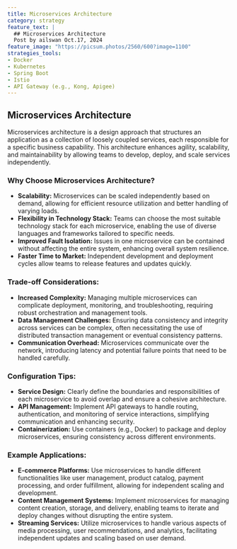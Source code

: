```yaml
---
title: Microservices Architecture
category: strategy
feature_text: |
  ## Microservices Architecture
  Post by ailswan Oct.17, 2024
feature_image: "https://picsum.photos/2560/600?image=1100"
strategies_tools:
- Docker
- Kubernetes
- Spring Boot
- Istio
- API Gateway (e.g., Kong, Apigee)
---
```

## Microservices Architecture
Microservices architecture is a design approach that structures an application as a collection of loosely coupled services, each responsible for a specific business capability. This architecture enhances agility, scalability, and maintainability by allowing teams to develop, deploy, and scale services independently.

### Why Choose Microservices Architecture?
- **Scalability:** Microservices can be scaled independently based on demand, allowing for efficient resource utilization and better handling of varying loads.
- **Flexibility in Technology Stack:** Teams can choose the most suitable technology stack for each microservice, enabling the use of diverse languages and frameworks tailored to specific needs.
- **Improved Fault Isolation:** Issues in one microservice can be contained without affecting the entire system, enhancing overall system resilience.
- **Faster Time to Market:** Independent development and deployment cycles allow teams to release features and updates quickly.

### Trade-off Considerations:
- **Increased Complexity:** Managing multiple microservices can complicate deployment, monitoring, and troubleshooting, requiring robust orchestration and management tools.
- **Data Management Challenges:** Ensuring data consistency and integrity across services can be complex, often necessitating the use of distributed transaction management or eventual consistency patterns.
- **Communication Overhead:** Microservices communicate over the network, introducing latency and potential failure points that need to be handled carefully.

### Configuration Tips:
- **Service Design:** Clearly define the boundaries and responsibilities of each microservice to avoid overlap and ensure a cohesive architecture.
- **API Management:** Implement API gateways to handle routing, authentication, and monitoring of service interactions, simplifying communication and enhancing security.
- **Containerization:** Use containers (e.g., Docker) to package and deploy microservices, ensuring consistency across different environments.

### Example Applications:
- **E-commerce Platforms:** Use microservices to handle different functionalities like user management, product catalog, payment processing, and order fulfillment, allowing for independent scaling and development.
- **Content Management Systems:** Implement microservices for managing content creation, storage, and delivery, enabling teams to iterate and deploy changes without disrupting the entire system.
- **Streaming Services:** Utilize microservices to handle various aspects of media processing, user recommendations, and analytics, facilitating independent updates and scaling based on user demand.

